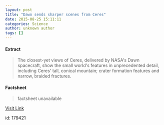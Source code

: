 ```yaml
---
layout: post
title: "Dawn sends sharper scenes from Ceres"
date: 2015-08-25 15:11:11
categories: Science
author: unknown author
tags: []
---
```



#### Extract
>The closest-yet views of Ceres, delivered by NASA's Dawn spacecraft, show the small world's features in unprecedented detail, including Ceres' tall, conical mountain; crater formation features and narrow, braided fractures. 

#### Factsheet
>factsheet unavailable

[Visit Link](http://www.sciencedaily.com/releases/2015/08/150825111111.htm)

id:  179421

